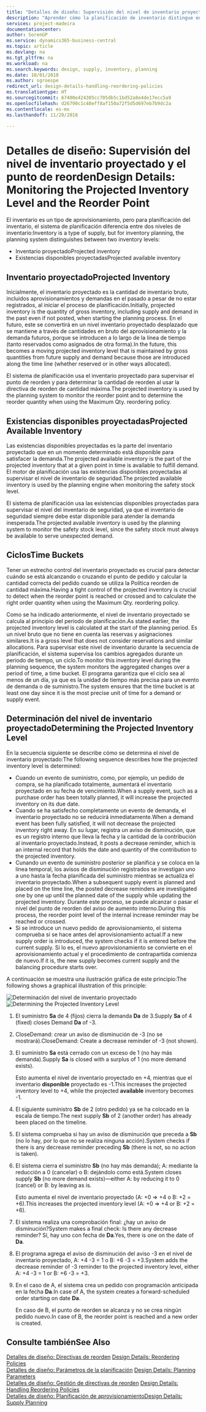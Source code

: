 ```yaml
---
title: "Detalles de diseño: Supervisión del nivel de inventario proyectado y el punto de reorden | Documentos de Microsoft"
description: "Aprender cómo la planificación de inventario distingue entre el inventario estimado y los niveles de existencias disponibles estimados."
services: project-madeira
documentationcenter: 
author: SorenGP
ms.service: dynamics365-business-central
ms.topic: article
ms.devlang: na
ms.tgt_pltfrm: na
ms.workload: na
ms.search.keywords: design, supply, inventory, planning
ms.date: 10/01/2018
ms.author: sgroespe
redirect_url: design-details-handling-reordering-policies
ms.translationtype: HT
ms.sourcegitcommit: 67400e424305cc705db5c1bd52a8e4de17ecc5a9
ms.openlocfilehash: d26790c1c48eff8af150a72f5d5d697eb7b9dc2a
ms.contentlocale: es-mx
ms.lasthandoff: 11/20/2018

---
```

# <a name="design-details-monitoring-the-projected-inventory-level-and-the-reorder-point"></a><span data-ttu-id="6e887-103">Detalles de diseño: Supervisión del nivel de inventario proyectado y el punto de reorden</span><span class="sxs-lookup"><span data-stu-id="6e887-103">Design Details: Monitoring the Projected Inventory Level and the Reorder Point</span></span>
<span data-ttu-id="6e887-104">El inventario es un tipo de aprovisionamiento, pero para planificación del inventario, el sistema de planificación diferencia entre dos niveles de inventario:</span><span class="sxs-lookup"><span data-stu-id="6e887-104">Inventory is a type of supply, but for inventory planning, the planning system distinguishes between two inventory levels:</span></span>  

* <span data-ttu-id="6e887-105">Inventario proyectado</span><span class="sxs-lookup"><span data-stu-id="6e887-105">Projected inventory</span></span>  
* <span data-ttu-id="6e887-106">Existencias disponibles proyectadas</span><span class="sxs-lookup"><span data-stu-id="6e887-106">Projected available inventory</span></span>  

## <a name="projected-inventory"></a><span data-ttu-id="6e887-107">Inventario proyectado</span><span class="sxs-lookup"><span data-stu-id="6e887-107">Projected Inventory</span></span>  
<span data-ttu-id="6e887-108">Inicialmente, el inventario proyectado es la cantidad de inventario bruto, incluidos aprovisionamientos y demandas en el pasado a pesar de no estar registrados, al iniciar el proceso de planificación.</span><span class="sxs-lookup"><span data-stu-id="6e887-108">Initially, projected inventory is the quantity of gross inventory, including supply and demand in the past even if not posted, when starting the planning process.</span></span> <span data-ttu-id="6e887-109">En el futuro, este se convertirá en un nivel inventario proyectado desplazado que se mantiene a través de cantidades en bruto del aprovisionamiento y la demanda futuros, porque se introducen a lo largo de la línea de tiempo (tanto reservados como asignados de otra forma).</span><span class="sxs-lookup"><span data-stu-id="6e887-109">In the future, this becomes a moving projected inventory level that is maintained by gross quantities from future supply and demand because those are introduced along the time line (whether reserved or in other ways allocated).</span></span>  

<span data-ttu-id="6e887-110">El sistema de planificación usa el inventario proyectado para supervisar el punto de reorden y para determinar la cantidad de reorden al usar la directiva de reorden de cantidad máxima.</span><span class="sxs-lookup"><span data-stu-id="6e887-110">The projected inventory is used by the planning system to monitor the reorder point and to determine the reorder quantity when using the Maximum Qty. reordering policy.</span></span>  

## <a name="projected-available-inventory"></a><span data-ttu-id="6e887-111">Existencias disponibles proyectadas</span><span class="sxs-lookup"><span data-stu-id="6e887-111">Projected Available Inventory</span></span>  
<span data-ttu-id="6e887-112">Las existencias disponibles proyectadas es la parte del inventario proyectado que en un momento determinado está disponible para satisfacer la demanda.</span><span class="sxs-lookup"><span data-stu-id="6e887-112">The projected available inventory is the part of the projected inventory that at a given point in time is available to fulfill demand.</span></span> <span data-ttu-id="6e887-113">El motor de planificación usa las existencias disponibles proyectadas al supervisar el nivel de inventario de seguridad.</span><span class="sxs-lookup"><span data-stu-id="6e887-113">The projected available inventory is used by the planning engine when monitoring the safety stock level.</span></span>  

<span data-ttu-id="6e887-114">El sistema de planificación usa las existencias disponibles proyectadas para supervisar el nivel del inventario de seguridad, ya que el inventario de seguridad siempre debe estar disponible para atender la demanda inesperada.</span><span class="sxs-lookup"><span data-stu-id="6e887-114">The projected available inventory is used by the planning system to monitor the safety stock level, since the safety stock must always be available to serve unexpected demand.</span></span>  

## <a name="time-buckets"></a><span data-ttu-id="6e887-115">Ciclos</span><span class="sxs-lookup"><span data-stu-id="6e887-115">Time Buckets</span></span>  
<span data-ttu-id="6e887-116">Tener un estrecho control del inventario proyectado es crucial para detectar cuándo se está alcanzando o cruzando el punto de pedido y calcular la cantidad correcta del pedido cuando se utiliza la Política reorden de cantidad máxima.</span><span class="sxs-lookup"><span data-stu-id="6e887-116">Having a tight control of the projected inventory is crucial to detect when the reorder point is reached or crossed and to calculate the right order quantity when using the Maximum Qty. reordering policy.</span></span>  

<span data-ttu-id="6e887-117">Como se ha indicado anteriormente, el nivel de inventario proyectado se calcula al principio del periodo de planificación.</span><span class="sxs-lookup"><span data-stu-id="6e887-117">As stated earlier, the projected inventory level is calculated at the start of the planning period.</span></span> <span data-ttu-id="6e887-118">Es un nivel bruto que no tiene en cuenta las reservas y asignaciones similares.</span><span class="sxs-lookup"><span data-stu-id="6e887-118">It is a gross level that does not consider reservations and similar allocations.</span></span> <span data-ttu-id="6e887-119">Para supervisar este nivel de inventario durante la secuencia de planificación, el sistema supervisa los cambios agregados durante un periodo de tiempo, un ciclo.</span><span class="sxs-lookup"><span data-stu-id="6e887-119">To monitor this inventory level during the planning sequence, the system monitors the aggregated changes over a period of time, a time bucket.</span></span> <span data-ttu-id="6e887-120">El programa garantiza que el ciclo sea al menos de un día, ya que es la unidad de tiempo más precisa para un evento de demanda o de suministro.</span><span class="sxs-lookup"><span data-stu-id="6e887-120">The system ensures that the time bucket is at least one day since it is the most precise unit of time for a demand or supply event.</span></span>  

## <a name="determining-the-projected-inventory-level"></a><span data-ttu-id="6e887-121">Determinación del nivel de inventario proyectado</span><span class="sxs-lookup"><span data-stu-id="6e887-121">Determining the Projected Inventory Level</span></span>  
<span data-ttu-id="6e887-122">En la secuencia siguiente se describe cómo se determina el nivel de inventario proyectado:</span><span class="sxs-lookup"><span data-stu-id="6e887-122">The following sequence describes how the projected inventory level is determined:</span></span>  

* <span data-ttu-id="6e887-123">Cuando un evento de suministro, como, por ejemplo, un pedido de compra, se ha planificado totalmente, aumentará el inventario proyectado en su fecha de vencimiento.</span><span class="sxs-lookup"><span data-stu-id="6e887-123">When a supply event, such as a purchase order has been totally planned, it will increase the projected inventory on its due date.</span></span>  
* <span data-ttu-id="6e887-124">Cuando se ha satisfecho completamente un evento de demanda, el inventario proyectado no se reducirá inmediatamente.</span><span class="sxs-lookup"><span data-stu-id="6e887-124">When a demand event has been fully satisfied, it will not decrease the projected inventory right away.</span></span> <span data-ttu-id="6e887-125">En su lugar, registra un aviso de disminución, que es un registro interno que lleva la fecha y la cantidad de la contribución al inventario proyectado.</span><span class="sxs-lookup"><span data-stu-id="6e887-125">Instead, it posts a decrease reminder, which is an internal record that holds the date and quantity of the contribution to the projected inventory.</span></span>  
* <span data-ttu-id="6e887-126">Cunando un evento de suministro posterior se planifica y se coloca en la línea temporal, los avisos de disminución registrados se investigan uno a uno hasta la fecha planificada del suministro mientras se actualiza el inventario proyectado.</span><span class="sxs-lookup"><span data-stu-id="6e887-126">When a subsequent supply event is planned and placed on the time line, the posted decrease reminders are investigated one by one up until the planned date of the supply while updating the projected inventory.</span></span> <span data-ttu-id="6e887-127">Durante este proceso, se puede alcanzar o pasar el nivel del punto de reorden del aviso de aumento interno.</span><span class="sxs-lookup"><span data-stu-id="6e887-127">During this process, the reorder point level of the internal increase reminder may be reached or crossed.</span></span>  
* <span data-ttu-id="6e887-128">Si se introduce un nuevo pedido de aprovisionamiento, el sistema comprueba si se hace antes del aprovisionamiento actual.</span><span class="sxs-lookup"><span data-stu-id="6e887-128">If a new supply order is introduced, the system checks if it is entered before the current supply.</span></span> <span data-ttu-id="6e887-129">Si lo es, el nuevo aprovisionamiento se convierte en el aprovisionamiento actual y el procedimiento de contrapartida comienza de nuevo.</span><span class="sxs-lookup"><span data-stu-id="6e887-129">If it is, the new supply becomes current supply and the balancing procedure starts over.</span></span>  

<span data-ttu-id="6e887-130">A continuación se muestra una ilustración gráfica de este principio:</span><span class="sxs-lookup"><span data-stu-id="6e887-130">The following shows a graphical illustration of this principle:</span></span>  

<span data-ttu-id="6e887-131">![Determinación del nivel de inventario proyectado](media/nav_app_supply_planning_2_projected_inventory.png "Determinación del nivel de inventario proyectado")</span><span class="sxs-lookup"><span data-stu-id="6e887-131">![Determining the Projected Inventory Level](media/nav_app_supply_planning_2_projected_inventory.png "Determining the Projected Inventory Level")</span></span>  

1. <span data-ttu-id="6e887-132">El suministro **Sa** de 4 (fijos) cierra la demanda **Da** de 3.</span><span class="sxs-lookup"><span data-stu-id="6e887-132">Supply **Sa** of 4 (fixed) closes Demand **Da** of -3.</span></span>  
2. <span data-ttu-id="6e887-133">CloseDemand: crear un aviso de disminución de -3 (no se mostrará).</span><span class="sxs-lookup"><span data-stu-id="6e887-133">CloseDemand: Create a decrease reminder of -3 (not shown).</span></span>  
3. <span data-ttu-id="6e887-134">El suministro **Sa** está cerrado con un exceso de 1 (no hay más demanda).</span><span class="sxs-lookup"><span data-stu-id="6e887-134">Supply **Sa** is closed with a surplus of 1 (no more demand exists).</span></span>  

     <span data-ttu-id="6e887-135">Esto aumenta el nivel de inventario proyectado en +4, mientras que el inventario **disponible** proyectado es -1.</span><span class="sxs-lookup"><span data-stu-id="6e887-135">This increases the projected inventory level to +4, while the projected **available** inventory becomes -1.</span></span>  

4. <span data-ttu-id="6e887-136">El siguiente suministro **Sb** de 2 (otro pedido) ya se ha colocado en la escala de tiempo.</span><span class="sxs-lookup"><span data-stu-id="6e887-136">The next supply **Sb** of 2 (another order) has already been placed on the timeline.</span></span>  
5. <span data-ttu-id="6e887-137">El sistema comprueba si hay un aviso de disminución que preceda a **Sb** (no lo hay, por lo que no se realiza ninguna acción).</span><span class="sxs-lookup"><span data-stu-id="6e887-137">System checks if there is any decrease reminder preceding **Sb** (there is not, so no action is taken).</span></span>  
6. <span data-ttu-id="6e887-138">El sistema cierra el suministro **Sb** (no hay más demanda); A: mediante la reducción a 0 (cancelar) o B: dejándolo como está.</span><span class="sxs-lookup"><span data-stu-id="6e887-138">System closes supply **Sb** (no more demand exists)—either A: by reducing it to 0 (cancel) or B: by leaving as is.</span></span>  

     <span data-ttu-id="6e887-139">Esto aumenta el nivel de inventario proyectado (A: +0 => +4 o B: +2 = +6).</span><span class="sxs-lookup"><span data-stu-id="6e887-139">This increases the projected inventory level (A: +0 => +4 or B: +2 = +6).</span></span>  

7. <span data-ttu-id="6e887-140">El sistema realiza una comprobación final: ¿hay un aviso de disminución?</span><span class="sxs-lookup"><span data-stu-id="6e887-140">System makes a final check: Is there any decrease reminder?</span></span> <span data-ttu-id="6e887-141">Sí, hay uno con fecha de **Da**.</span><span class="sxs-lookup"><span data-stu-id="6e887-141">Yes, there is one on the date of **Da**.</span></span>  
8. <span data-ttu-id="6e887-142">El programa agrega el aviso de disminución del aviso -3 en el nivel de inventario proyectado, A: +4 -3 = 1 o B: +6 -3 = +3.</span><span class="sxs-lookup"><span data-stu-id="6e887-142">System adds the decrease reminder of -3 reminder to the projected inventory level, either A: +4 -3 = 1 or B: +6 -3 = +3.</span></span>  
9. <span data-ttu-id="6e887-143">En el caso de A, el sistema crea un pedido con programación anticipada en la fecha **Da**.</span><span class="sxs-lookup"><span data-stu-id="6e887-143">In case of A, the system creates a forward-scheduled order starting on date **Da**.</span></span>  

     <span data-ttu-id="6e887-144">En caso de B, el punto de reorden se alcanza y no se crea ningún pedido nuevo.</span><span class="sxs-lookup"><span data-stu-id="6e887-144">In case of B, the reorder point is reached and a new order is created.</span></span>  

## <a name="see-also"></a><span data-ttu-id="6e887-145">Consulte también</span><span class="sxs-lookup"><span data-stu-id="6e887-145">See Also</span></span>  
<span data-ttu-id="6e887-146">[Detalles de diseño: Directivas de reorden](design-details-reordering-policies.md) </span><span class="sxs-lookup"><span data-stu-id="6e887-146">[Design Details: Reordering Policies](design-details-reordering-policies.md) </span></span>  
<span data-ttu-id="6e887-147">[Detalles de diseño: Parámetros de la planificación](design-details-planning-parameters.md) </span><span class="sxs-lookup"><span data-stu-id="6e887-147">[Design Details: Planning Parameters](design-details-planning-parameters.md) </span></span>  
<span data-ttu-id="6e887-148">[Detalles de diseño: Gestión de directivas de reorden](design-details-handling-reordering-policies.md) </span><span class="sxs-lookup"><span data-stu-id="6e887-148">[Design Details: Handling Reordering Policies](design-details-handling-reordering-policies.md) </span></span>  
[<span data-ttu-id="6e887-149">Detalles de diseño: Planificación de aprovisionamiento</span><span class="sxs-lookup"><span data-stu-id="6e887-149">Design Details: Supply Planning</span></span>](design-details-supply-planning.md)

